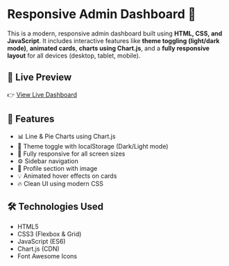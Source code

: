 # Responsive Admin Dashboard 🚀

This is a modern, responsive admin dashboard built using **HTML, CSS, and JavaScript**. It includes interactive features like **theme toggling (light/dark mode)**, **animated cards**, **charts using Chart.js**, and a **fully responsive layout** for all devices (desktop, tablet, mobile).

## 🔗 Live Preview

👉 [View Live Dashboard](https://bilalzafar11.github.io/responsive-admin-dashboard)

## 📁 Features

- 📊 Line & Pie Charts using Chart.js
- 🌙 Theme toggle with localStorage (Dark/Light mode)
- 📱 Fully responsive for all screen sizes
- ⚙️ Sidebar navigation
- 👤 Profile section with image
- 💡 Animated hover effects on cards
- 🔥 Clean UI using modern CSS

## 🛠️ Technologies Used

- HTML5
- CSS3 (Flexbox & Grid)
- JavaScript (ES6)
- Chart.js (CDN)
- Font Awesome Icons
